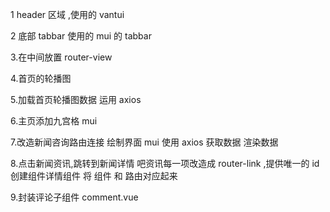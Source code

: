 1 header 区域 ,使用的 vantui

2 底部 tabbar 使用的 mui 的 tabbar

3.在中间放置 router-view

4.首页的轮播图

5.加载首页轮播图数据
运用 axios

6.主页添加九宫格
mui

7.改造新闻咨询路由连接
绘制界面 mui
使用 axios 获取数据
渲染数据

8.点击新闻资讯,跳转到新闻详情
吧资讯每一项改造成 router-link ,提供唯一的 id
创建组件详情组件
将 组件 和 路由对应起来

9.封装评论子组件 comment.vue

